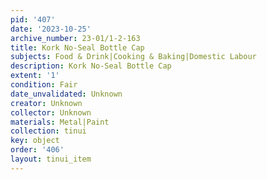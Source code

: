 ```yaml
---
pid: '407'
date: '2023-10-25'
archive_number: 23-01/1-2-163
title: Kork No-Seal Bottle Cap
subjects: Food & Drink|Cooking & Baking|Domestic Labour
description: Kork No-Seal Bottle Cap
extent: '1'
condition: Fair
date_unvalidated: Unknown
creator: Unknown
collector: Unknown
materials: Metal|Paint
collection: tinui
key: object
order: '406'
layout: tinui_item
---
```

